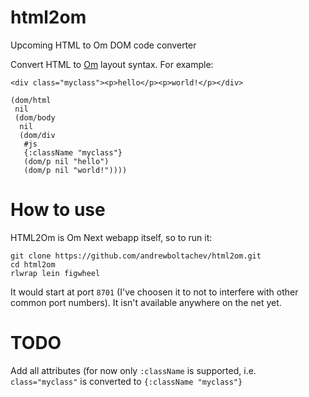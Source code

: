 # html2om
Upcoming HTML to Om DOM code converter

Convert HTML to [Om](https://github.com/omcljs/om) layout syntax. For example:

```
<div class="myclass"><p>hello</p><p>world!</p></div>
```

```
(dom/html
 nil
 (dom/body
  nil
  (dom/div
   #js
   {:className "myclass"}
   (dom/p nil "hello")
   (dom/p nil "world!"))))
 ```
 
# How to use
 
HTML2Om is Om Next webapp itself, so to run it:
 
```
git clone https://github.com/andrewboltachev/html2om.git
cd html2om
rlwrap lein figwheel
```
 
It would start at port `8701` (I've choosen it to not to interfere with other common port numbers).
It isn't available anywhere on the net yet.
 
# TODO

Add all attributes (for now only `:className` is supported, i.e. `class="myclass"` is converted to `{:className "myclass"}`
